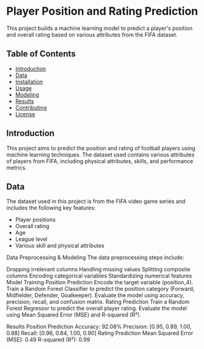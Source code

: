 # Player Position and Rating Prediction

This project builds a machine learning model to predict a player's position and overall rating based on various attributes from the FIFA dataset.

## Table of Contents

- [Introduction](#introduction)
- [Data](#data)
- [Installation](#installation)
- [Usage](#usage)
- [Modeling](#modeling)
- [Results](#results)
- [Contributing](#contributing)
- [License](#license)

## Introduction

This project aims to predict the position and rating of football players using machine learning techniques. The dataset used contains various attributes of players from FIFA, including physical attributes, skills, and performance metrics.

## Data

The dataset used in this project is from the FIFA video game series and includes the following key features:

- Player positions
- Overall rating
- Age
- League level
- Various skill and physical attributes

Data Preprocessing & Modeling
The data preprocessing steps include:

Dropping irrelevant columns
Handling missing values
Splitting composite columns
Encoding categorical variables
Standardizing numerical features
Model Training
Position Prediction
Encode the target variable (position_4).
Train a Random Forest Classifier to predict the position category (Forward, Midfielder, Defender, Goalkeeper).
Evaluate the model using accuracy, precision, recall, and confusion matrix.
Rating Prediction
Train a Random Forest Regressor to predict the overall player rating.
Evaluate the model using Mean Squared Error (MSE) and R-squared (R²).

Results
Position Prediction
Accuracy: 92.08%
Precision: [0.95, 0.89, 1.00, 0.88]
Recall: [0.96, 0.84, 1.00, 0.90]
Rating Prediction
Mean Squared Error (MSE): 0.49
R-squared (R²): 0.99
